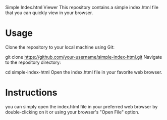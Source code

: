 Simple Index.html Viewer
This repository contains a simple index.html file that you can quickly view in your browser.

# Usage
Clone the repository to your local machine using Git:


git clone https://github.com/your-username/simple-index-html.git
Navigate to the repository directory:


cd simple-index-html
Open the index.html file in your favorite web browser.

# Instructions
you can simply open the index.html file in your preferred web browser by double-clicking on it or using your browser's "Open File" option.
